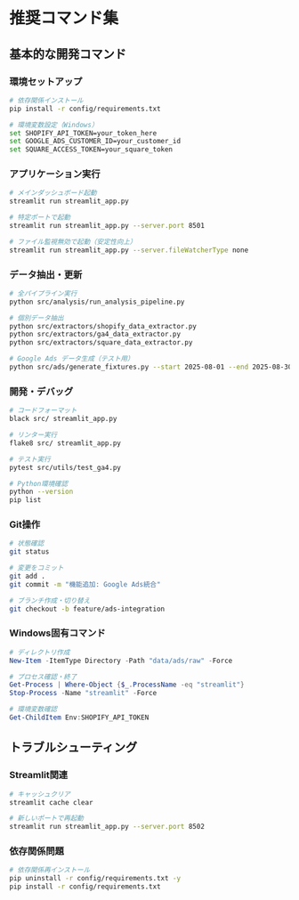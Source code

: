 # 推奨コマンド集

## 基本的な開発コマンド

### 環境セットアップ
```bash
# 依存関係インストール
pip install -r config/requirements.txt

# 環境変数設定（Windows）
set SHOPIFY_API_TOKEN=your_token_here
set GOOGLE_ADS_CUSTOMER_ID=your_customer_id
set SQUARE_ACCESS_TOKEN=your_square_token
```

### アプリケーション実行
```bash
# メインダッシュボード起動
streamlit run streamlit_app.py

# 特定ポートで起動
streamlit run streamlit_app.py --server.port 8501

# ファイル監視無効で起動（安定性向上）
streamlit run streamlit_app.py --server.fileWatcherType none
```

### データ抽出・更新
```bash
# 全パイプライン実行
python src/analysis/run_analysis_pipeline.py

# 個別データ抽出
python src/extractors/shopify_data_extractor.py
python src/extractors/ga4_data_extractor.py
python src/extractors/square_data_extractor.py

# Google Ads データ生成（テスト用）
python src/ads/generate_fixtures.py --start 2025-08-01 --end 2025-08-30
```

### 開発・デバッグ
```bash
# コードフォーマット
black src/ streamlit_app.py

# リンター実行
flake8 src/ streamlit_app.py

# テスト実行
pytest src/utils/test_ga4.py

# Python環境確認
python --version
pip list
```

### Git操作
```bash
# 状態確認
git status

# 変更をコミット
git add .
git commit -m "機能追加: Google Ads統合"

# ブランチ作成・切り替え
git checkout -b feature/ads-integration
```

### Windows固有コマンド
```powershell
# ディレクトリ作成
New-Item -ItemType Directory -Path "data/ads/raw" -Force

# プロセス確認・終了
Get-Process | Where-Object {$_.ProcessName -eq "streamlit"}
Stop-Process -Name "streamlit" -Force

# 環境変数確認
Get-ChildItem Env:SHOPIFY_API_TOKEN
```

## トラブルシューティング

### Streamlit関連
```bash
# キャッシュクリア
streamlit cache clear

# 新しいポートで再起動
streamlit run streamlit_app.py --server.port 8502
```

### 依存関係問題
```bash
# 依存関係再インストール
pip uninstall -r config/requirements.txt -y
pip install -r config/requirements.txt
```
